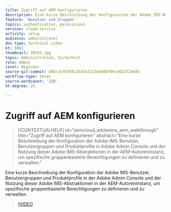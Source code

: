```yaml
---
title: Zugriff auf AEM konfigurieren
description: Eine kurze Beschreibung der Konfiguration der Adobe IMS-Benutzer, Benutzergruppen und Produktprofile in der Adobe Admin Console und der Nutzung dieser Adobe IMS-Abstraktionen in der AEM-Autoreninstanz, um spezifische gruppenbasierte Berechtigungen zu definieren und zu verwalten.
feature: 'Benutzer und Gruppen '
topics: authentication, permissions
version: cloud-service
activity: setup
audience: administrator
doc-type: technical video
kt: 6061
thumbnail: 39155.jpg
topic: Administration, Sicherheit
role: Admin
level: Beginner
source-git-commit: b0bca57676813bd353213b4808f99c463272de85
workflow-type: tm+mt
source-wordcount: '120'
ht-degree: 2%

---
```



# Zugriff auf AEM konfigurieren

>[!CONTEXTUALHELP]
>id="aemcloud_adobeims_aem_walkthrough"
>title="Zugriff auf AEM konfigurieren"
>abstract="Eine kurze Beschreibung der Konfiguration der Adobe IMS-Benutzer, Benutzergruppen und Produktprofile in Adobe Admin Console und der Nutzung dieser Adobe IMS-Abstraktionen in der AEM-Autoreninstanz, um spezifische gruppenbasierte Berechtigungen zu definieren und zu verwalten."

Eine kurze Beschreibung der Konfiguration der Adobe IMS-Benutzer, Benutzergruppen und Produktprofile in der Adobe Admin Console und der Nutzung dieser Adobe IMS-Abstraktionen in der AEM-Autoreninstanz, um spezifische gruppenbasierte Berechtigungen zu definieren und zu verwalten.

>[!VIDEO](https://video.tv.adobe.com/v/39155/?quality=12&learn=on)
